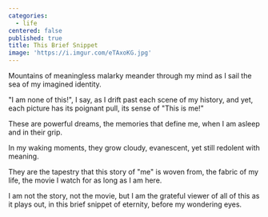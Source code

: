 ```yaml
---
categories:
  - life
centered: false
published: true
title: This Brief Snippet
image: 'https://i.imgur.com/eTAxoKG.jpg'
---
```

Mountains of meaningless malarky
meander through my mind
as I sail the sea
of my imagined identity.

"I am none of this!", I say, 
as I drift past each scene of my history,
and yet, each picture has its poignant pull,
its sense of "This is me!"

These are powerful dreams,
the memories that define me,
when I am asleep
and in their grip.

In my waking moments,
they grow cloudy, 
evanescent, 
yet still redolent with meaning.

They are the tapestry
that this story of "me"
is woven from,
the fabric of my life,
the movie I watch
for as long as I am here.

I am not the story,
not the movie,
but I am the grateful viewer
of all of this 
as it plays out,
in this brief snippet of eternity,
before my wondering eyes.



